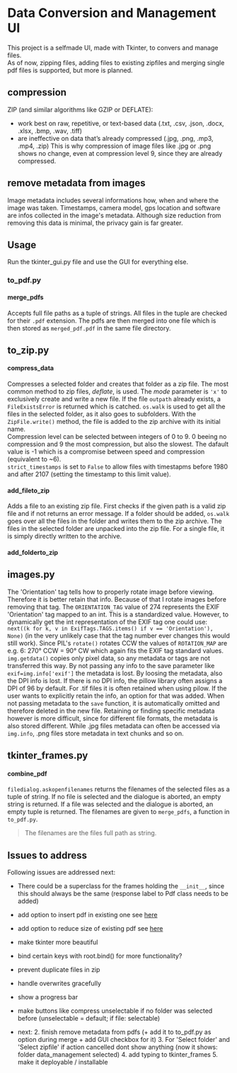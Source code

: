 # Data Conversion and Management UI

This project is a selfmade UI, made with Tkinter, to convers and manage files.  
As of now, zipping files, adding files to existing zipfiles and merging single pdf files is supported, but more is planned.

## compression

ZIP (and similar algorithms like GZIP or DEFLATE):
* work best on raw, repetitive, or text-based data (.txt, .csv, .json, .docx, .xlsx, .bmp, .wav, .tiff)
* are ineffective on data that’s already compressed (.jpg, .png, .mp3, .mp4, .zip)
This is why compression of image files like .jpg or .png shows no change, even at compression level 9, since they are already compressed.

## remove metadata from images

Image metadata includes several informations how, when and where the image was taken. Timestamps, camera model, gps location and software are infos collected in the image's metadata. 
Although size reduction from removing this data is minimal, the privacy gain is far greater.

## Usage

Run the tkinter_gui.py file and use the GUI for everything else.

### to_pdf.py

#### merge_pdfs

Accepts full file paths as a tuple of strings. All files in the tuple are checked for their `.pdf` extension. The pdfs are then merged into one file which is then stored as `merged_pdf.pdf` in the same file directory. 

## to_zip.py

#### compress_data

Compresses a selected folder and creates that folder as a zip file. The most common method to zip files, *deflate*, is used. The *mode* parameter is `'x'` to exclusively create and write a new file. If the file `outpath` already exists, a `FileExistsError` is returned which is catched.
`os.walk` is used to get all the files in the selected folder, as it also goes to subfolders. With the `ZipFile.write()` method, the file is added to the zip archive with its initial name.  
Compression level can be selected between integers of 0 to 9. 0 beeing no compression and 9 the most compression, but also the slowest. The dafault value is -1 which is a compromise between speed and compression (equivalent to ~6).  
`strict_timestamps` is set to `False` to allow files with timestapms before 1980 and after 2107 (setting the timestamp to this limit value).  

#### add_fileto_zip

Adds a file to an existing zip file. First checks if the given path is a valid zip file and if not returns an error message. If a folder should be added, `os.walk` goes over all the files in the folder and writes them to the zip archive. The files in the selected folder are unpacked into the zip file. For a single file, it is simply directly written to the archive.

#### add_folderto_zip

## images.py

The 'Orientation' tag tells how to properly rotate image before viewing. Therefore it is better retain that info. Because of that I rotate images before removing that tag. The `ORIENTATION_TAG` value of 274 represents the EXIF 'Orientation' tag mapped to an int. This is a standardized value. However, to dynamically get the int representation of the EXIF tag one could use: `next((k for k, v in ExifTags.TAGS.items() if v == 'Orientation'), None)` (in the very unlikely case that the tag number ever changes this would still work). Since PIL's `rotate()` rotates CCW the values of `ROTATION_MAP` are e.g. 6: 270° CCW = 90° CW which again fits the EXIF tag standard values.
`img.getdata()` copies only pixel data, so any metadata or tags are not transferred this way. By not passing any info to the save parameter like `exif=img.info['exif']` the metadata is lost.
By loosing the metadata, also the DPI info is lost. If there is no DPI info, the pillow library often assigns a DPI of 96 by default. For .tif files it is often retained when using pilow. If the user wants to explicitly retain the info, an option for that was added.
When not passing metadata to the `save` function, it is automatically omitted and therefore deleted in the new file. Retaining or finding specific metadata however is more difficult, since for different file formats, the metadata is also stored different. While .jpg files metadata can often be accessed via `img.info`, .png files store metadata in text chunks and so on.

## tkinter_frames.py

#### combine_pdf

`filedialog.askopenfilenames` returns the filenames of the selected files as a tuple of string. If no file is selected and the dialogue is aborted, an empty string is returned. If a file was selected and the dialogue is aborted, an empty tuple is returned. The filenames are given to `merge_pdfs`, a function in `to_pdf.py`.
> The filenames are the files full path as string.

## Issues to address

Following issues are addressed next:

* There could be a superclass for the frames holding the `__init__`, since this should always be the same (response label to Pdf class needs to be added)
* add option to insert pdf in existing one see [here](https://pypdf.readthedocs.io/en/stable/user/merging-pdfs.html)
* add option to reduce size of existing pdf see [here](https://pypdf.readthedocs.io/en/stable/user/file-size.html)
* make tkinter more beautiful
* bind certain keys with root.bind() for more functionality?
* prevent duplicate files in zip
* handle overwrites gracefully
* show a progress bar
* make buttons like compress unselectable if no folder was selected before (unselectable = default; if file: selectable)

* next: 
    2. finish remove metadata from pdfs (+ add it to to_pdf.py as option during merge + add GUI checkbox for it)
    3. For 'Select folder' and 'Select zipfile' if action cancelled dont show anything (now it shows: folder data_management selected)
    4. add typing to tkinter_frames
    5. make it deployable / installable
